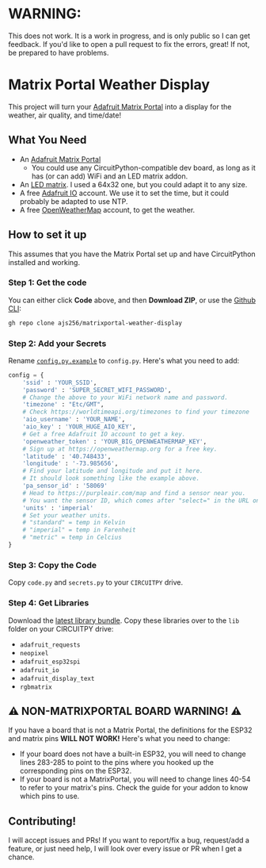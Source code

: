 # WARNING:
This does not work. It is a work in progress, and is only public so I can get feedback. If you'd like to open a pull request to fix the errors, great! If not, be prepared to have problems.

# Matrix Portal Weather Display

This project will turn your [Adafruit Matrix Portal](https://adafru.it/4812) into a display for the weather, air quality, and time/date!

## What You Need

* An [Adafruit Matrix Portal](https://adafru.it/4715)
    * You could use any CircuitPython-compatible dev board, as long as it has (or can add) WiFi and an LED matrix addon.
* An [LED matrix](https://adafru.it/2278). I used a 64x32 one, but you could adapt it to any size.
* A free [Adafruit IO](https://adafruit.io) account. We use it to set the time, but it could probably be adapted to use NTP.
* A free [OpenWeatherMap](https://openweathermap.org) account, to get the weather.

## How to set it up
This assumes that you have the Matrix Portal set up and have CircuitPython installed and working.

### Step 1: Get the code
You can either click **Code** above, and then **Download ZIP**, or use the [Github CLI](https://cli.github.com):
```sh
gh repo clone ajs256/matrixportal-weather-display
```

### Step 2: Add your Secrets
Rename [`config.py.example`](config.py.example) to `config.py`. Here's what you need to add:
```py
config = {
    'ssid' : 'YOUR_SSID', 
    'password' : 'SUPER_SECRET_WIFI_PASSWORD',
    # Change the above to your WiFi network name and password.
    'timezone' : "Etc/GMT", 
    # Check https://worldtimeapi.org/timezones to find your timezone
    'aio_username' : 'YOUR_NAME',
    'aio_key' : 'YOUR_HUGE_AIO_KEY',
    # Get a free Adafruit IO account to get a key.
    'openweather_token' : 'YOUR_BIG_OPENWEATHERMAP_KEY', 
    # Sign up at https://openweathermap.org for a free key.
    'latitude' : '40.748433',  
    'longitude' : '-73.985656',  
    # Find your latitude and longitude and put it here.
    # It should look something like the example above.
    'pa_sensor_id' : '58069' 
    # Head to https://purpleair.com/map and find a sensor near you.
    # You want the sensor ID, which comes after "select=" in the URL once you open a sensor.
    'units' : 'imperial'
    # Set your weather units.
    # "standard" = temp in Kelvin
    # "imperial" = temp in Farenheit
    # "metric" = temp in Celcius
}
```

### Step 3: Copy the Code
Copy `code.py` and `secrets.py` to your `CIRCUITPY` drive.

### Step 4: Get Libraries
Download the [latest library bundle](https://circuitpython.org/libraries). Copy these libraries over to the `lib` folder on your CIRCUITPY drive:

* `adafruit_requests`
* `neopixel`
* `adafruit_esp32spi`
* `adafruit_io`
* `adafruit_display_text`
* `rgbmatrix`

## :warning: NON-MATRIXPORTAL BOARD WARNING! :warning:
If you have a board that is not a Matrix Portal, the definitions for the ESP32 and matrix pins **WILL NOT WORK!** Here's what you need to change:

* If your board does not have a built-in ESP32, you will need to change lines 283-285 to point to the pins where you hooked up the corresponding pins on the ESP32.
* If your board is not a MatrixPortal, you will need to change lines 40-54 to refer to your matrix's pins. Check the guide for your addon to know which pins to use.

## Contributing!

I will accept issues and PRs! If you want to report/fix a bug, request/add a feature, or just need help, I will look over every issue or PR when I get a chance.
